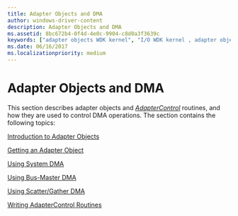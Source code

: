 ```yaml
---
title: Adapter Objects and DMA
author: windows-driver-content
description: Adapter Objects and DMA
ms.assetid: 8bc672b4-0f4d-4e0c-9904-c8d0a3f3639c
keywords: ["adapter objects WDK kernel", "I/O WDK kernel , adapter objects", "I/O WDK kernel , DMA", "DMA transfers WDK kernel", "AdapterControl routines", "Direct Memory Access WDK kernel", "data transfers WDK kernel , adapter objects", "transferring data WDK kernel , ad"]
ms.date: 06/16/2017
ms.localizationpriority: medium
---
```


# Adapter Objects and DMA





This section describes adapter objects and [*AdapterControl*](https://msdn.microsoft.com/library/windows/hardware/ff540504) routines, and how they are used to control DMA operations. The section contains the following topics:

[Introduction to Adapter Objects](introduction-to-adapter-objects.md)

[Getting an Adapter Object](getting-an-adapter-object.md)

[Using System DMA](using-system-dma.md)

[Using Bus-Master DMA](using-bus-master-dma.md)

[Using Scatter/Gather DMA](using-scatter-gather-dma.md)

[Writing AdapterControl Routines](writing-adaptercontrol-routines.md)

 

 




